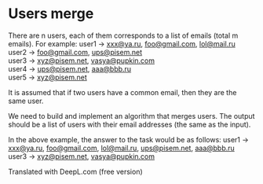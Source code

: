 # Users merge

There are n users, each of them corresponds to a list of emails (total m emails). For example:
user1 -> xxx@ya.ru, foo@gmail.com, lol@mail.ru  
user2 -> foo@gmail.com, ups@pisem.net  
user3 -> xyz@pisem.net, vasya@pupkin.com  
user4 -> ups@pisem.net, aaa@bbb.ru  
user5 -> xyz@pisem.net

It is assumed that if two users have a common email, then they are the same user.

We need to build and implement an algorithm that merges users. The output should be a list of users with their email addresses (the same as the input).

In the above example, the answer to the task would be as follows:
user1 -> xxx@ya.ru, foo@gmail.com, lol@mail.ru, ups@pisem.net, aaa@bbb.ru  
user3 -> xyz@pisem.net, vasya@pupkin.com


Translated with DeepL.com (free version)